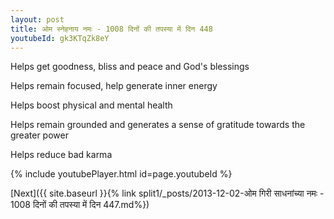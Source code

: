```yaml
---
layout: post
title: ओम स्नेहनाय नमः - 1008 दिनों की तपस्या में दिन 448
youtubeId: gk3KTqZk8eY
---
```

 
 
Helps get goodness, bliss and peace and God's blessings
 
Helps remain focused, help generate inner energy 
 
Helps boost physical and mental health 
 
Helps remain grounded and generates a sense of gratitude towards the greater power 
 
Helps reduce bad karma
 
 
 
 


{% include youtubePlayer.html id=page.youtubeId %}
 
[Next]({{ site.baseurl }}{% link  split1/_posts/2013-12-02-ओम गिरी साधनांच्या नमः - 1008 दिनों की तपस्या में दिन 447.md%})
 
